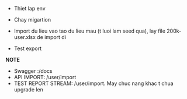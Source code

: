 - Thiet lap env
- Chay migartion
- Import du lieu vao tao du lieu mau (t luoi lam seed qua), lay file 200k-user.xlsx de import di

- Test export

**NOTE**

- Swagger <host>:<port>/docs
- API IMPORT: /user/import
- TEST REPORT STREAM: /user/import.
  May chuc nang khac t chua upgrade len
